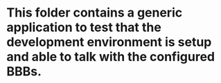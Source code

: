 # This folder contains a generic application to test that the development environment is setup and able to talk with the configured BBBs.  

#
